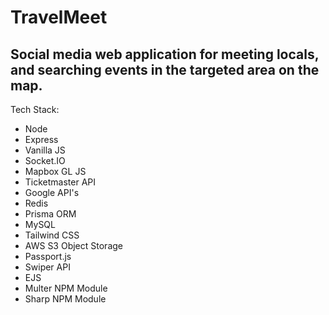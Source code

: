 # TravelMeet
## Social media web application for meeting locals, and searching events in the targeted area on the map.
Tech Stack: 
- Node
- Express
- Vanilla JS
- Socket.IO
- Mapbox GL JS
- Ticketmaster API
- Google API's
- Redis
- Prisma ORM
- MySQL
- Tailwind CSS
- AWS S3 Object Storage
- Passport.js
- Swiper API
- EJS
- Multer NPM Module
- Sharp NPM Module

